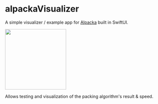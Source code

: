 # alpackaVisualizer

A simple visualizer / example app for [Alpacka](https://github.com/ejjonny/alpacka) built in SwiftUI.

 <img src="/example.gif?raw=true" width="200px">
 
 Allows testing and visualization of the packing algorithm's result & speed.
